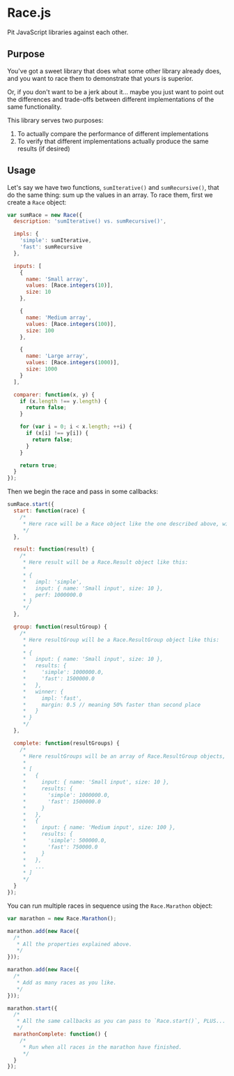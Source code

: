 Race.js
=======

Pit JavaScript libraries against each other.

Purpose
-------

You've got a sweet library that does what some other library already does, and you want to race them to demonstrate that yours is superior.

Or, if you don't want to be a jerk about it... maybe you just want to point out the differences and trade-offs between different implementations of the same functionality.

This library serves two purposes:

1. To actually compare the performance of different implementations
2. To verify that different implementations actually produce the same results (if desired)

Usage
-----

Let's say we have two functions, `sumIterative()` and `sumRecursive()`, that do the same thing: sum up the values in an array. To race them, first we create a `Race` object:

```javascript
var sumRace = new Race({
  description: 'sumIterative() vs. sumRecursive()',

  impls: {
    'simple': sumIterative,
    'fast': sumRecursive
  },

  inputs: [
    {
      name: 'Small array',
      values: [Race.integers(10)],
      size: 10
    },

    {
      name: 'Medium array',
      values: [Race.integers(100)],
      size: 100
    },

    {
      name: 'Large array',
      values: [Race.integers(1000)],
      size: 1000
    }
  ],

  comparer: function(x, y) {
    if (x.length !== y.length) {
      return false;
    }

    for (var i = 0; i < x.length; ++i) {
      if (x[i] !== y[i]) {
        return false;
      }
    }

    return true;
  }
});
```

Then we begin the race and pass in some callbacks:

```javascript
sumRace.start({
  start: function(race) {
    /*
     * Here race will be a Race object like the one described above, with description, impls, etc.
     */
  },

  result: function(result) {
    /*
     * Here result will be a Race.Result object like this:
     *
     * {
     *   impl: 'simple',
     *   input: { name: 'Small input', size: 10 },
     *   perf: 1000000.0
     * }
     */
  },

  group: function(resultGroup) {
    /*
     * Here resultGroup will be a Race.ResultGroup object like this:
     *
     * {
     *   input: { name: 'Small input', size: 10 },
     *   results: {
     *     'simple': 1000000.0,
     *     'fast': 1500000.0
     *   },
     *   winner: {
     *     impl: 'fast',
     *     margin: 0.5 // meaning 50% faster than second place
     *   }
     * }
     */
  },

  complete: function(resultGroups) {
    /*
     * Here resultGroups will be an array of Race.ResultGroup objects, i.e.:
     *
     * [
     *   {
     *     input: { name: 'Small input', size: 10 },
     *     results: {
     *       'simple': 1000000.0,
     *       'fast': 1500000.0
     *     }
     *   },
     *   {
     *     input: { name: 'Medium input', size: 100 },
     *     results: {
     *       'simple': 500000.0,
     *       'fast': 750000.0
     *     }
     *   },
     *   ...
     * ]
     */
  }
});
```

You can run multiple races in sequence using the `Race.Marathon` object:

```javascript
var marathon = new Race.Marathon();

marathon.add(new Race({
  /*
   * All the properties explained above.
   */
}));

marathon.add(new Race({
  /*
   * Add as many races as you like.
   */
}));

marathon.start({
  /*
   * All the same callbacks as you can pass to `Race.start()`, PLUS...
   */
  marathonComplete: function() {
    /*
     * Run when all races in the marathon have finished.
     */
  }
});
```
